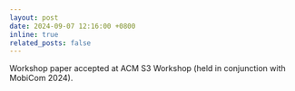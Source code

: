 ```yaml
---
layout: post
date: 2024-09-07 12:16:00 +0800
inline: true
related_posts: false
---
```


Workshop paper accepted at ACM S3 Workshop (held in conjunction with MobiCom 2024).
